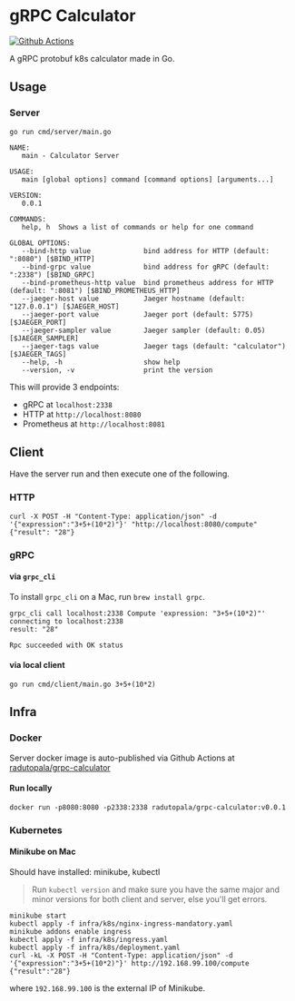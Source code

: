 # gRPC Calculator

[![Github Actions](https://github.com/radutopala/grpc-calculator/workflows/tests/badge.svg)](https://github.com/radutopala/grpc-calculator/actions)

A gRPC protobuf k8s calculator made in Go.

## Usage

### Server
```
go run cmd/server/main.go
```
```
NAME:
   main - Calculator Server

USAGE:
   main [global options] command [command options] [arguments...]

VERSION:
   0.0.1

COMMANDS:
   help, h  Shows a list of commands or help for one command

GLOBAL OPTIONS:
   --bind-http value             bind address for HTTP (default: ":8080") [$BIND_HTTP]
   --bind-grpc value             bind address for gRPC (default: ":2338") [$BIND_GRPC]
   --bind-prometheus-http value  bind prometheus address for HTTP (default: ":8081") [$BIND_PROMETHEUS_HTTP]
   --jaeger-host value           Jaeger hostname (default: "127.0.0.1") [$JAEGER_HOST]
   --jaeger-port value           Jaeger port (default: 5775) [$JAEGER_PORT]
   --jaeger-sampler value        Jaeger sampler (default: 0.05) [$JAEGER_SAMPLER]
   --jaeger-tags value           Jaeger tags (default: "calculator") [$JAEGER_TAGS]
   --help, -h                    show help
   --version, -v                 print the version
```

This will provide 3 endpoints:
 * gRPC at `localhost:2338`
 * HTTP at `http://localhost:8080`
 * Prometheus at `http://localhost:8081`

## Client

Have the server run and then execute one of the following.

### HTTP

```
curl -X POST -H "Content-Type: application/json" -d '{"expression":"3+5+(10*2)"}' "http://localhost:8080/compute"
{"result": "28"}
```

### gRPC

#### via `grpc_cli`
To install `grpc_cli` on a Mac, run `brew install grpc`.

```
grpc_cli call localhost:2338 Compute 'expression: "3+5+(10*2)"'
connecting to localhost:2338
result: "28"

Rpc succeeded with OK status
```

#### via local client

```
go run cmd/client/main.go 3+5+(10*2)
```

## Infra

### Docker
Server docker image is auto-published via Github Actions at [radutopala/grpc-calculator](https://hub.docker.com/r/radutopala/grpc-calculator)

#### Run locally
```
docker run -p8080:8080 -p2338:2338 radutopala/grpc-calculator:v0.0.1
```

### Kubernetes

#### Minikube on Mac

Should have installed: minikube, kubectl

> Run `kubectl version` and make sure you have the same major and minor versions for both client and server, else you'll get errors. 

```
minikube start
kubectl apply -f infra/k8s/nginx-ingress-mandatory.yaml
minikube addons enable ingress
kubectl apply -f infra/k8s/ingress.yaml
kubectl apply -f infra/k8s/deployment.yaml
curl -kL -X POST -H "Content-Type: application/json" -d '{"expression":"3+5+(10*2)"}' http://192.168.99.100/compute
{"result":"28"}
```
where `192.168.99.100` is the external IP of Minikube.
